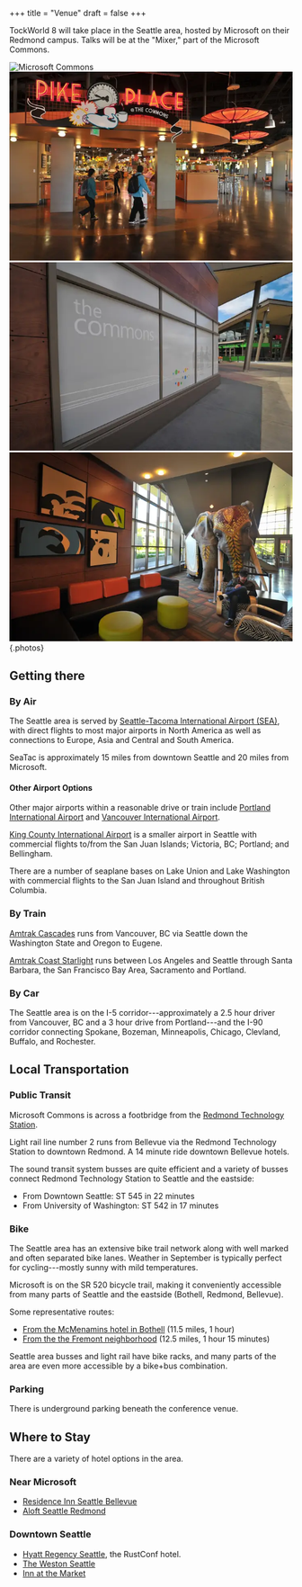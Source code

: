 +++
title = "Venue"
draft = false
+++

TockWorld 8 will take place in the Seattle area, hosted by Microsoft
on their Redmond campus. Talks will be at the "Mixer," part of the
Microsoft Commons.

![Microsoft Commons](./microsoft-commons.avif)
![Microsoft Commons](./microsoft-commons2.webp)
![Microsoft Commons](./microsoft-commons3.webp)
![Microsoft Commons](./microsoft-commons4.webp)
{.photos}

## Getting there

### By Air

The Seattle area is served by [Seattle-Tacoma International Airport
(SEA)](https://www.portseattle.org/sea-tac), with direct flights to
most major airports in North America as well as connections to Europe,
Asia and Central and South America.

SeaTac is approximately 15 miles from downtown Seattle and 20 miles
from Microsoft.

#### Other Airport Options

Other major airports within a reasonable drive or train include
[Portland International Airport](https://www.flypdx.com) and
[Vancouver International Airport](https://www.yvr.ca).

[King County International
Airport](https://kingcounty.gov/en/dept/executive-services/transit-transportation-roads/airport)
is a smaller airport in Seattle with commercial flights to/from the
San Juan Islands; Victoria, BC; Portland; and Bellingham.

There are a number of seaplane bases on Lake Union and Lake Washington
with commercial flights to the San Juan Island and throughout British
Columbia.

### By Train

[Amtrak Cascades](https://amtrakcascades.com/) runs from Vancouver, BC
via Seattle down the Washington State and Oregon to Eugene.

[Amtrak Coast Starlight](https://www.amtrak.com/coast-starlight-train)
runs between Los Angeles and Seattle through Santa Barbara, the San
Francisco Bay Area, Sacramento and Portland.

### By Car

The Seattle area is on the I-5 corridor---approximately a 2.5 hour
driver from Vancouver, BC and a 3 hour drive from Portland---and the
I-90 corridor connecting Spokane, Bozeman, Minneapolis, Chicago,
Clevland, Buffalo, and Rochester.

## Local Transportation

### Public Transit

Microsoft Commons is across a footbridge from the [Redmond Technology
Station](https://www.soundtransit.org/ride-with-us/stops-stations/redmond-technology-station?route_tab=arrivals).

Light rail line number 2 runs from Bellevue via the Redmond Technology
Station to downtown Redmond. A 14 minute ride downtown Bellevue
hotels.

The sound transit system busses are quite efficient and a variety of
busses connect Redmond Technology Station to Seattle and the eastside:

* From Downtown Seattle: ST 545 in 22 minutes
* From University of Washington: ST 542 in 17 minutes

### Bike

The Seattle area has an extensive bike trail network along with well
marked and often separated bike lanes. Weather in September is
typically perfect for cycling---mostly sunny with mild temperatures.

Microsoft is on the SR 520 bicycle trail, making it conveniently
accessible from many parts of Seattle and the eastside (Bothell,
Redmond, Bellevue).

Some representative routes:

* [From the McMenamins hotel in Bothell](https://maps.app.goo.gl/UH9ymdFbu5WLJPPC7) (11.5 miles, 1 hour)
* [From the the Fremont neighborhood](https://maps.app.goo.gl/ybWhYkKBkL72oii7A) (12.5 miles, 1 hour 15 minutes)

Seattle area busses and light rail have bike racks, and many parts of
the area are even more accessible by a bike+bus combination.

### Parking

There is underground parking beneath the conference venue.

## Where to Stay

There are a variety of hotel options in the area.

### Near Microsoft

* [Residence Inn Seattle Bellevue](https://www.marriott.com/en-us/hotels/bvuwa-residence-inn-seattle-bellevue/overview/)
* [Aloft Seattle Redmond](https://www.marriott.com/en-us/hotels/seaad-aloft-seattle-redmond/overview/)

### Downtown Seattle

* [Hyatt Regency Seattle](https://www.hyatt.com/hyatt-regency/en-US/sears-hyatt-regency-seattle),
  the RustConf hotel.
* [The Weston Seattle](https://www.marriott.com/en-us/hotels/seawi-the-westin-seattle/overview/)
* [Inn at the Market](https://www.innatthemarket.com/)
